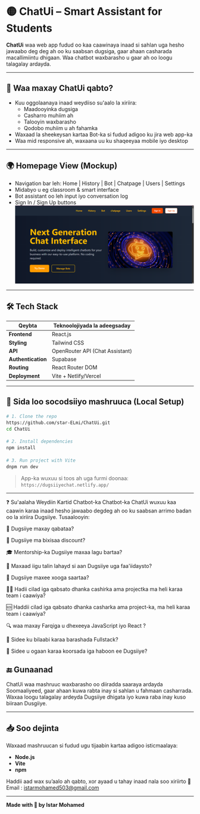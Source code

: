 

# 🟡 ChatUi – Smart Assistant for Students

**ChatUi** waa web app fudud oo kaa caawinaya inaad si sahlan uga hesho jawaabo deg deg ah oo ku saabsan dugsiga, gaar ahaan casharada macallimiintu dhigaan. Waa chatbot waxbarasho u gaar ah oo loogu talagalay ardayda.

---

## 🧠 Waa maxay ChatUi qabto?

- Kuu oggolaanaya inaad weydiiso su'aalo la xiriira:
  - Maadooyinka dugsiga
  - Casharro muhiim ah
  - Talooyin waxbarasho
  - Qodobo muhiim u ah fahamka
- Waxaad la sheekeysan kartaa Bot-ka si fudud adigoo ku jira web app-ka
- Waa mid responsive ah, waxaana uu ku shaqeeyaa mobile iyo desktop

---

## 🌍 Homepage View (Mockup)

- Navigation bar leh: Home | History | Bot | Chatpage | Users | Settings
- Midabyo u eg classroom & smart interface
- Bot assistant oo leh input iyo conversation log
- Sign In / Sign Up buttons
![alt text](image.png)
---

## 🛠️ Tech Stack

| Qeybta            | Teknoolojiyada la adeegsaday           |
|-------------------|----------------------------------------|
| **Frontend**      | React.js                               |
| **Styling**       | Tailwind CSS                           |
| **API**           | OpenRouter API (Chat Assistant)        |
| **Authentication**| Supabase                               |
| **Routing**       | React Router DOM                       |
| **Deployment**    | Vite + Netlify/Vercel                  |

---

## 🔧 Sida loo socodsiiyo mashruuca (Local Setup)

```bash
# 1. Clone the repo
https://github.com/star-ELmi/ChatUi.git
cd ChatUi

# 2. Install dependencies
npm install

# 3. Run project with Vite
dnpm run dev
```

> App-ka wuxuu si toos ah uga furmi doonaa: `https://dugsiiyechat.netlify.app/`

---

❓ Su'aalaha Weydiin Kartid Chatbot-ka
Chatbot-ka ChatUi wuxuu kaa caawin karaa inaad hesho jawaabo degdeg ah oo ku saabsan arrimo badan oo la xiriira Dugsiiye. Tusaalooyin:

💭 Dugsiiye maxay qabataa?

💸 Dugsiiye ma bixisaa discount?

🎓 Mentorship-ka Dugsiiye maxaa lagu bartaa?

🧭 Maxaad iigu talin lahayd si aan Dugsiiye uga faa'iidaysto?

🎯 Dugsiiye maxee xooga saartaa?

👩‍💻 Hadii cilad iga qabsato dhanka cashirka ama projectka ma heli karaa team i caawiya? 

🆘 Haddii cilad iga qabsato dhanka casharka ama project-ka, ma heli karaa team i caawiya?

🔍 waa maxay Farqiga u dhexeeya JavaScript iyo React ?

🚀 Sidee ku bilaabi karaa barashada Fullstack?

🧪 Sidee u ogaan karaa koorsada iga haboon ee Dugsiiye?

## 🔚 Gunaanad

ChatUi waa mashruuc waxbarasho oo diiradda saaraya ardayda Soomaaliyeed, gaar ahaan kuwa rabta inay si sahlan u fahmaan casharrada. Waxaa loogu talagalay ardeyda Dugsiiye dhigata iyo kuwa raba inay kuso biiraan Dusgiiye.

---

## 📥 Soo dejinta

Waxaad mashruucan si fudud ugu tijaabin kartaa adigoo isticmaalaya:
- **Node.js**
- **Vite**
- **npm**

Haddii aad wax su’aalo ah qabto, xor ayaad u tahay inaad nala soo xiriirto 💬
 Email : istarmohamed503@gmail.com

---

**Made with 💛 by Istar Mohamed**

